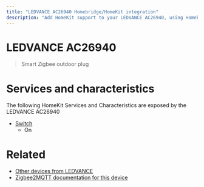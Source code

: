 ```yaml
---
title: "LEDVANCE AC26940 Homebridge/HomeKit integration"
description: "Add HomeKit support to your LEDVANCE AC26940, using Homebridge, Zigbee2MQTT and homebridge-z2m."
---
```

<!---
This file has been GENERATED using src/docgen/docgen.ts
DO NOT EDIT THIS FILE MANUALLY!
-->
# LEDVANCE AC26940
> Smart Zigbee outdoor plug


# Services and characteristics
The following HomeKit Services and Characteristics are exposed by
the LEDVANCE AC26940

* [Switch](../../switch.md)
  * On


# Related
* [Other devices from LEDVANCE](../index.md#ledvance)
* [Zigbee2MQTT documentation for this device](https://www.zigbee2mqtt.io/devices/AC26940.html)